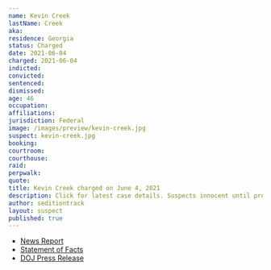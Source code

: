 ```yaml
---
name: Kevin Creek
lastName: Creek
aka:
residence: Georgia
status: Charged
date: 2021-06-04
charged: 2021-06-04
indicted:
convicted:
sentenced:
dismissed:
age: 46
occupation:
affiliations:
jurisdiction: Federal
image: /images/preview/kevin-creek.jpg
suspect: kevin-creek.jpg
booking:
courtroom:
courthouse:
raid:
perpwalk:
quote:
title: Kevin Creek charged on June 4, 2021
description: Click for latest case details. Suspects innocent until proven guilty.
author: seditiontrack
layout: suspect
published: true
---
```


- [News Report](https://www.msn.com/en-us/news/crime/mckinney-man-linked-to-capitol-riot-using-gps-data-court-document-says/ar-BB1eLRWH)
- [Statement of Facts](https://www.justice.gov/opa/case-multi-defendant/file/1402941/download)
- [DOJ Press Release](https://www.justice.gov/usao-dc/pr/georgia-man-arrested-assault-law-enforcement-during-jan-6-capitol-breach)
